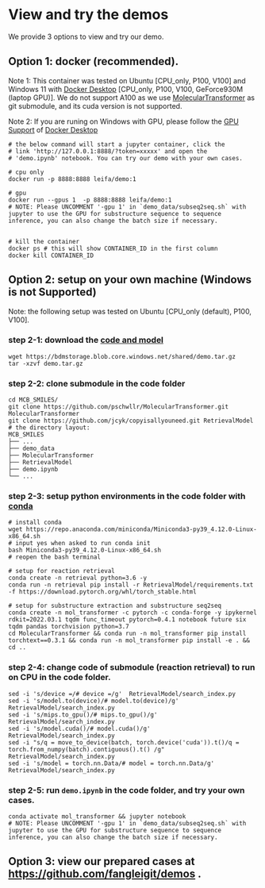 # View and try the demos
We provide 3 options to view and try our demo.
## Option 1: docker (recommended).
Note 1: This container was tested on Ubuntu [CPU_only, P100, V100] and Windows 11 with [Docker Desktop](https://www.docker.com/products/docker-desktop/) [CPU_only, P100, V100, GeForce930M (laptop GPU)]. 
We do not support A100 as we use [MolecularTransformer](https://github.com/pschwllr/MolecularTransformer.git) as git submodule, and its cuda version is not supported.

Note 2: If you are runing on Windows with GPU, please follow the [GPU Support](https://docs.docker.com/desktop/windows/wsl/#gpu-support) of [Docker Desktop](https://www.docker.com/products/docker-desktop/)

    # the below command will start a jupyter container, click the 
    # link 'http://127.0.0.1:8888/?token=xxxxx' and open the 
    # 'demo.ipynb' notebook. You can try our demo with your own cases.    

    # cpu only
    docker run -p 8888:8888 leifa/demo:1    

    # gpu
    docker run --gpus 1  -p 8888:8888 leifa/demo:1
    # NOTE: Please UNCOMMENT '-gpu 1' in `demo_data/subseq2seq.sh` with jupyter to use the GPU for substructure sequence to sequence inference, you can also change the batch size if necessary.


    # kill the container
    docker ps # this will show CONTAINER_ID in the first column
    docker kill CONTAINER_ID


## Option 2: setup on your own machine (Windows is not Supported)
Note: the following setup was tested on Ubuntu [CPU_only (default), P100, V100].

### step 2-1: download the [code and model](https://bdmstorage.blob.core.windows.net/shared/demo.tar.gz) 
    wget https://bdmstorage.blob.core.windows.net/shared/demo.tar.gz 
    tar -xzvf demo.tar.gz 

### step 2-2: clone submodule in the code folder 
    cd MCB_SMILES/
    git clone https://github.com/pschwllr/MolecularTransformer.git MolecularTransformer
    git clone https://github.com/jcyk/copyisallyouneed.git RetrievalModel 
    # the directory layout:
    MCB_SMILES
    ├── ...
    ├── demo_data 
    ├── MolecularTransformer  
    ├── RetrievalModel   
    ├── demo.ipynb     
    └── ...  

### step 2-3: setup python environments in the code folder with [conda](https://conda.io/projects/conda/en/latest/user-guide/install/linux.html#installing-on-linux)
    # install conda
    wget https://repo.anaconda.com/miniconda/Miniconda3-py39_4.12.0-Linux-x86_64.sh
    # input yes when asked to run conda init
    bash Miniconda3-py39_4.12.0-Linux-x86_64.sh 
    # reopen the bash terminal

    # setup for reaction retrieval
    conda create -n retrieval python=3.6 -y
    conda run -n retrieval pip install -r RetrievalModel/requirements.txt -f https://download.pytorch.org/whl/torch_stable.html

    # setup for substructure extraction and substructure seq2seq
    conda create -n mol_transformer -c pytorch -c conda-forge -y ipykernel rdkit=2022.03.1 tqdm func_timeout pytorch=0.4.1 notebook future six tqdm pandas torchvision python=3.7
    cd MolecularTransformer && conda run -n mol_transformer pip install torchtext==0.3.1 && conda run -n mol_transformer pip install -e . && cd ..

### step 2-4: change code of submodule (reaction retrieval) to run on CPU in the code folder.
    sed -i 's/device =/# device =/g'  RetrievalModel/search_index.py
    sed -i 's/model.to(device)/# model.to(device)/g'  RetrievalModel/search_index.py
    sed -i 's/mips.to_gpu()/# mips.to_gpu()/g'  RetrievalModel/search_index.py
    sed -i 's/model.cuda()/# model.cuda()/g'  RetrievalModel/search_index.py
    sed -i "s/q = move_to_device(batch, torch.device('cuda')).t()/q = torch.from_numpy(batch).contiguous().t() /g"  RetrievalModel/search_index.py
    sed -i 's/model = torch.nn.Data/# model = torch.nn.Data/g'  RetrievalModel/search_index.py
    

### step 2-5: run `demo.ipynb` in the code folder, and try your own cases.
    conda activate mol_transformer && jupyter notebook
    # NOTE: Please UNCOMMENT '-gpu 1' in `demo_data/subseq2seq.sh` with jupyter to use the GPU for substructure sequence to sequence inference, you can also change the batch size if necessary.
    

## Option 3: view our prepared cases at https://github.com/fangleigit/demos .
